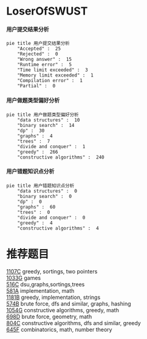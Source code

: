# LoserOfSWUST

<!-- tabs:start -->



#### **用户提交结果分析**

```mermaid
pie title 用户提交结果分析
    "Accepted" :  25
    "Rejected" :  0
    "Wrong answer" :  15
    "Runtime error" :  5
    "Time limit exceeded" :  3
    "Memory limit exceeded" :  1
    "Compilation error" :  1
    "Partial" :  0
```

#### **用户做题类型偏好分析**

```mermaid
pie title 用户做题类型偏好分析
    "data structures" :  10
    "binary search" :  14
    "dp" :  30
    "graphs" :  4
    "trees" :  7
    "divide and conquer" :  1
    "greedy" :  266
    "constructive algorithms" :  240
```
#### **用户错题知识点分析**

```mermaid
pie title 用户错题知识点分析
    "data structures" :  0
    "binary search" :  0
    "dp" :  0
    "graphs" :  60
    "trees" :  0
    "divide and conquer" :  0
    "greedy" :  4
    "constructive algorithms" :  4
```



<!-- tabs:end -->
# 推荐题目
[1107C](https://codeforces.com/contest/1107/problem/C)		greedy,
                        sortings,
                        two pointers		  
[1033G](https://codeforces.com/contest/1033/problem/G)		games		  
[516C](https://codeforces.com/contest/516/problem/C)		dsu,graphs,sortings,trees		  
[581A](https://codeforces.com/contest/581/problem/A)		implementation,
                        math		  
[1181B](https://codeforces.com/contest/1181/problem/B)		greedy,
                        implementation,
                        strings		  
[574B](https://codeforces.com/contest/574/problem/B)		brute force,
                        dfs and similar,
                        graphs,
                        hashing		  
[1054G](https://codeforces.com/contest/1054/problem/G)		constructive algorithms,
                        greedy,
                        math		  
[698D](https://codeforces.com/contest/698/problem/D)		brute force,
                        geometry,
                        math		  
[804C](https://codeforces.com/contest/804/problem/C)		constructive algorithms,
                        dfs and similar,
                        greedy		  
[645F](https://codeforces.com/contest/645/problem/F)		combinatorics,
                        math,
                        number theory		  
